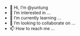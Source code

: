 - 👋 Hi, I’m @yuntung
- 👀 I’m interested in ...
- 🌱 I’m currently learning ...
- 💞️ I’m looking to collaborate on ...
- 📫 How to reach me ...

<!---
yuntung/yuntung is a ✨ special ✨ repository because its `README.md` (this file) appears on your GitHub profile.
You can click the Preview link to take a look at your changes.
--->
